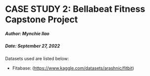 # CASE STUDY 2: Bellabeat Fitness Capstone Project
##### Author: Mynchie Ilao
##### Date: September 27, 2022

Datasets used are listed below:
* Fitabase: (https://www.kaggle.com/datasets/arashnic/fitbit)
